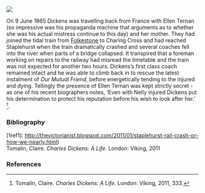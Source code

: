 <a href="https://dev.visual-essays.app"><img src="https://dev-visual-essays.netlify.app/images/ve-button.png"/></a>
<param author="Professor Carolyn Oulton" banner="images/banner/19c.jpg" layout="vtl" title="Staplehurst Railway Disaster 1865" ve-config=""/>

<param aliases="Folkestone" eid="Q375314" ve-entity=""/>

On 9 June 1865 Dickens was travelling back from France with Ellen Ternan (so impressive was his propaganda machine that arguments as to whether she was his actual mistress continue to this day) and her mother. They had joined the tidal train from [Folkestone](/19c/19c-folkestone) to Charing Cross and had reached Staplehurst when the train dramatically crashed and several coaches fell into the river when parts of a bridge collapsed. It transpired that a foreman working on repairs to the railway had misread the timetable and the train was not expected for another two hours. Dickens’s first class coach remained intact and he was able to climb back in to rescue the latest instalment of _Our Mutual Friend_, before energetically tending to the injured and dying. Tellingly the presence of Ellen Ternan was kept strictly secret - as one of his recent biographers notes, ‘Even with Nelly injured Dickens put his determination to protect his reputation before his wish to look after her.’ [^ref1]. 
<param ve-image-v2 manifest="https://iiif.juncture-digital.org/gh:kent-map/images/dickens/Staplehurst.jpg/manifest.json">

### Bibliography
[1ref1]: http://thevictorianist.blogspot.com/2011/01/staplehurst-rail-crash-or-how-we-nearly.html)    
 Tomalin, Claire. _Charles Dickens: A Life._ London: Viking, 2011  
<param ve-image-v2 manifest="https://iiif.juncture-digital.org/wc:Staplehurst_rail_crash.jpg/manifest.json">

### References
[^ref1]: Tomalin, Claire. _Charles Dickens: A Life._ London: Viking, 2011, 333.
